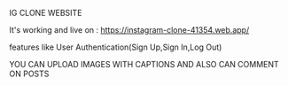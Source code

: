 IG CLONE WEBSITE 

It's working and live on : https://instagram-clone-41354.web.app/


features like User Authentication(Sign Up,Sign In,Log Out)

YOU CAN UPLOAD IMAGES WITH CAPTIONS AND ALSO CAN COMMENT ON POSTS
